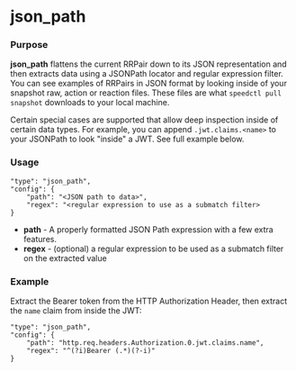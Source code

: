 # json_path

### Purpose

**json_path** flattens the current RRPair down to its JSON representation and then extracts data using a JSONPath locator and regular expression filter. You can see examples of RRPairs in JSON format by looking inside of your snapshot raw, action or reaction files. These files are what `speedctl pull snapshot` downloads to your local machine.

Certain special cases are supported that allow deep inspection inside of certain data types. For example, you can append `.jwt.claims.<name>` to your JSONPath to look "inside" a JWT. See full example below.

### Usage

```
"type": "json_path",
"config": {
    "path": "<JSON path to data>",
    "regex": "<regular expression to use as a submatch filter>
}
```

- **path** - A properly formatted JSON Path expression with a few extra features.
- **regex** - (optional) a regular expression to be used as a submatch filter on the extracted value

### Example

Extract the Bearer token from the HTTP Authorization Header, then extract the `name` claim from inside the JWT:

```
"type": "json_path",
"config": {
    "path": "http.req.headers.Authorization.0.jwt.claims.name",
    "regex": "^(?i)Bearer (.*)(?-i)"
}
```

